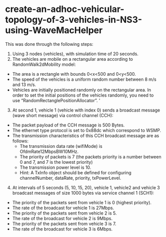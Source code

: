 # create-an-adhoc-vehicular-topology-of-3-vehicles-in-NS3-using-WaveMacHelper
This was done through the following steps:  
1. Using 3 nodes (vehicles), with simulation time of 20 seconds.  
2. The vehicles are mobile on a rectangular area according to RandomWalk2dMobility model:  
* The area is a rectangle with bounds 0<x<500 and 0<y<500.
* The speed of the vehicles is a uniform random number between 8 m/s and 13 m/s.  
* Vehicles are initially positioned randomly on the rectangular area. In order to set the initial positions of the vehicles randomly, you need to use “RandomRectanglePositionAllocator”.  '
3. At second 1, vehicle 1 (vehicle with index 0) sends a broadcast message (wave short message) via control channel (CCH):  
* The packet payload of the CCH message is 500 Bytes.  
* The ethernet type protocol is set to 0x88dc which correspond to WSMP.  
* The transmission characteristics of this CCH broadcast message are as follows:  
  - The transmission data rate (wifiMode) is OfdmRate12MbpsBW10MHz.
  - The priority of packets is 7 (the packets priority is a number between 0 and 7, and 7 is the lowest priority)
  - The transmission power level is 10.
  - Hint: A TxInfo object should be defined for configuring channelNumber, dataRate, priority, txPowerLevel.  
4. At intervals of 5 seconds (5, 10, 15, 20), vehicle 1, vehicle2 and vehicle 3 broadcast messages of size 1000 bytes via service channel 1 (SCH1):  
* The priority of the packets sent from vehicle 1 is 0 (highest priority).  
* The rate of the broadcast for vehicle 1 is 27Mbps.  
* The priority of the packets sent from vehicle 2 is 5.  
* The rate of the broadcast for vehicle 2 is 9Mbps.  
* The priority of the packets sent from vehicle 3 is 7.    
* The rate of the broadcast for vehicle 3 is 6Mbps.
